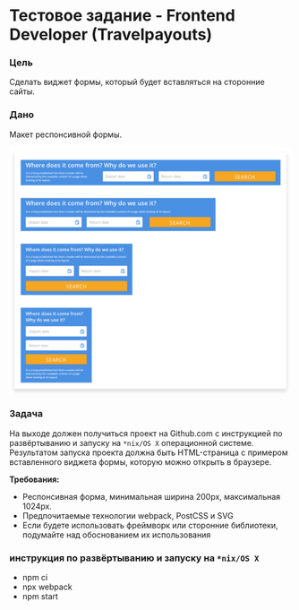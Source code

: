 # Тестовое задание - Frontend Developer (Travelpayouts)

### Цель

Сделать виджет формы, который будет вставляться на сторонние сайты.

### Дано

Макет респонсивной формы.

![Layout preview](./source/maket_preview.png?raw=true "Layout preview")

### Задача

На выходе должен получиться проект на Github.com с инструкцией по развёртыванию и запуску на `*nix/OS X` операционной системе.
Результатом запуска проекта должна быть HTML-страница с примером вставленного виджета формы, которую можно открыть в браузере.

**Требования:**

- Респонсивная форма, минимальная ширина 200px, максимальная 1024px.
- Предпочитаемые технологии webpack, PostCSS и SVG
- Если будете использовать фреймворк или сторонние библиотеки, подумайте над обоснованием их использования


### инструкция по развёртыванию и запуску на `*nix/OS X`
- npm ci
- npx webpack
- npm start

